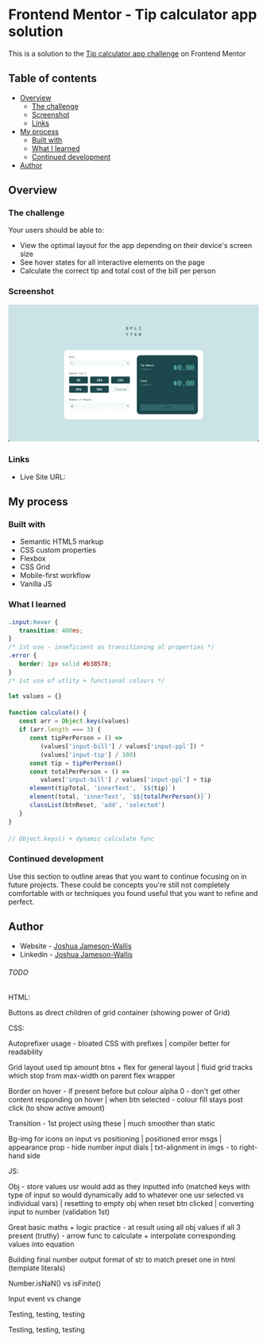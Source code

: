 # Frontend Mentor - Tip calculator app solution

This is a solution to the [Tip calculator app challenge](https://www.frontendmentor.io/challenges/tip-calculator-app-ugJNGbJUX) on Frontend Mentor

## Table of contents

-  [Overview](#overview)
   -  [The challenge](#the-challenge)
   -  [Screenshot](#screenshot)
   -  [Links](#links)
-  [My process](#my-process)
   -  [Built with](#built-with)
   -  [What I learned](#what-i-learned)
   -  [Continued development](#continued-development)
-  [Author](#author)

## Overview

### The challenge

Your users should be able to:

-  View the optimal layout for the app depending on their device's screen size
-  See hover states for all interactive elements on the page
-  Calculate the correct tip and total cost of the bill per person

### Screenshot

![](./Screenshot.png)

### Links

-  Live Site URL:

## My process

### Built with

-  Semantic HTML5 markup
-  CSS custom properties
-  Flexbox
-  CSS Grid
-  Mobile-first workflow
-  Vanilla JS

### What I learned

```css
.input:hover {
   transition: 400ms;
}
/* 1st use - inneficient as transitioning al properties */
.error {
   border: 1px solid #b38578;
}
/* 1st use of utlity + functional colours */
```

```js
let values = {}

function calculate() {
   const arr = Object.keys(values)
   if (arr.length === 3) {
      const tipPerPerson = () =>
         (values['input-bill'] / values['input-ppl']) *
         (values['input-tip'] / 100)
      const tip = tipPerPerson()
      const totalPerPerson = () =>
         values['input-bill'] / values['input-ppl'] + tip
      element(tipTotal, 'innerText', `$${tip}`)
      element(total, 'innerText', `$${totalPerPerson()}`)
      classList(btnReset, 'add', 'selected')
   }
}

// Object.keys() + dynamic calculate func
```

### Continued development

Use this section to outline areas that you want to continue focusing on in future projects. These could be concepts you're still not completely comfortable with or techniques you found useful that you want to refine and perfect.

## Author

-  Website - [Joshua Jameson-Wallis](https://joshuajamesonwallis.com)
-  Linkedin - [Joshua Jameson-Wallis]()

###### TODO

HTML:

Buttons as direct children of grid container (showing power of Grid)

CSS:

Autoprefixer usage - bloated CSS with prefixes | compiler better for readability

Grid layout used tip amount btns + flex for general layout | fluid grid tracks which stop from max-width on parent flex wrapper

Border on hover - if present before but colour alpha 0 - don't get other content responding on hover | when btn selected - colour fill stays post click (to show active amount)

Transition - 1st project using these | much smoother than static

Bg-img for icons on input vs positioning | positioned error msgs | appearance prop - hide number input dials | txt-alignment in imgs - to right-hand side

JS:

Obj - store values usr would add as they inputted info (matched keys with type of input so would dynamically add to whatever one usr selected vs individual vars) | resetting to empty obj when reset btn clicked | converting input to number (validation 1st)

Great basic maths + logic practice - at result using all obj values if all 3 present (truthy) - arrow func to calculate + interpolate corresponding values into equation

Building final number output format of str to match preset one in html (template literals)

Number.isNaN() vs isFinite()

Input event vs change

Testing, testing, testing

Testing, testing, testing
